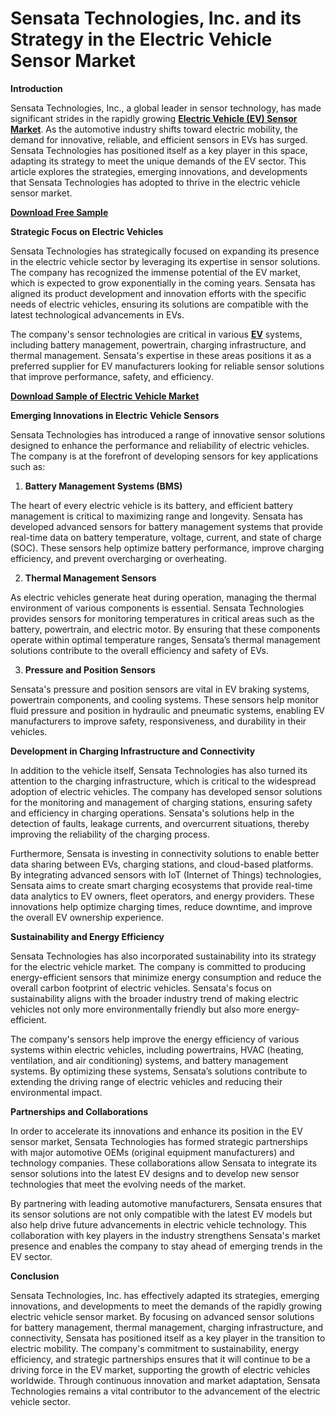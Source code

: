 # Sensata Technologies, Inc. and its Strategy in the Electric Vehicle Sensor Market

**Introduction**

Sensata Technologies, Inc., a global leader in sensor technology, has made significant strides in the rapidly growing **[Electric Vehicle (EV) Sensor Market](https://www.nextmsc.com/report/electric-vehicle-ev-sensor-market-at2929)**. As the automotive industry shifts toward electric mobility, the demand for innovative, reliable, and efficient sensors in EVs has surged. Sensata Technologies has positioned itself as a key player in this space, adapting its strategy to meet the unique demands of the EV sector. This article explores the strategies, emerging innovations, and developments that Sensata Technologies has adopted to thrive in the electric vehicle sensor market.

**[Download Free Sample](https://www.nextmsc.com/electric-vehicle-ev-sensor-market-at2929/request-sample)**

**Strategic Focus on Electric Vehicles**

Sensata Technologies has strategically focused on expanding its presence in the electric vehicle sector by leveraging its expertise in sensor solutions. The company has recognized the immense potential of the EV market, which is expected to grow exponentially in the coming years. Sensata has aligned its product development and innovation efforts with the specific needs of electric vehicles, ensuring its solutions are compatible with the latest technological advancements in EVs.

The company's sensor technologies are critical in various **[EV](https://www.nextmsc.com/report/electric-vehicle-market)** systems, including battery management, powertrain, charging infrastructure, and thermal management. Sensata's expertise in these areas positions it as a preferred supplier for EV manufacturers looking for reliable sensor solutions that improve performance, safety, and efficiency.

**[Download Sample of Electric Vehicle Market](https://www.nextmsc.com/electric-vehicle-market/request-sample)**

**Emerging Innovations in Electric Vehicle Sensors**

Sensata Technologies has introduced a range of innovative sensor solutions designed to enhance the performance and reliability of electric vehicles. The company is at the forefront of developing sensors for key applications such as:

1.	**Battery Management Systems (BMS)**

The heart of every electric vehicle is its battery, and efficient battery management is critical to maximizing range and longevity. Sensata has developed advanced sensors for battery management systems that provide real-time data on battery temperature, voltage, current, and state of charge (SOC). These sensors help optimize battery performance, improve charging efficiency, and prevent overcharging or overheating.

2.	**Thermal Management Sensors**

As electric vehicles generate heat during operation, managing the thermal environment of various components is essential. Sensata Technologies provides sensors for monitoring temperatures in critical areas such as the battery, powertrain, and electric motor. By ensuring that these components operate within optimal temperature ranges, Sensata’s thermal management solutions contribute to the overall efficiency and safety of EVs.

3.	**Pressure and Position Sensors**

Sensata's pressure and position sensors are vital in EV braking systems, powertrain components, and cooling systems. These sensors help monitor fluid pressure and position in hydraulic and pneumatic systems, enabling EV manufacturers to improve safety, responsiveness, and durability in their vehicles.

**Development in Charging Infrastructure and Connectivity**

In addition to the vehicle itself, Sensata Technologies has also turned its attention to the charging infrastructure, which is critical to the widespread adoption of electric vehicles. The company has developed sensor solutions for the monitoring and management of charging stations, ensuring safety and efficiency in charging operations. Sensata's solutions help in the detection of faults, leakage currents, and overcurrent situations, thereby improving the reliability of the charging process.

Furthermore, Sensata is investing in connectivity solutions to enable better data sharing between EVs, charging stations, and cloud-based platforms. By integrating advanced sensors with IoT (Internet of Things) technologies, Sensata aims to create smart charging ecosystems that provide real-time data analytics to EV owners, fleet operators, and energy providers. These innovations help optimize charging times, reduce downtime, and improve the overall EV ownership experience.

**Sustainability and Energy Efficiency**

Sensata Technologies has also incorporated sustainability into its strategy for the electric vehicle market. The company is committed to producing energy-efficient sensors that minimize energy consumption and reduce the overall carbon footprint of electric vehicles. Sensata's focus on sustainability aligns with the broader industry trend of making electric vehicles not only more environmentally friendly but also more energy-efficient.

The company's sensors help improve the energy efficiency of various systems within electric vehicles, including powertrains, HVAC (heating, ventilation, and air conditioning) systems, and battery management systems. By optimizing these systems, Sensata’s solutions contribute to extending the driving range of electric vehicles and reducing their environmental impact.

**Partnerships and Collaborations**

In order to accelerate its innovations and enhance its position in the EV sensor market, Sensata Technologies has formed strategic partnerships with major automotive OEMs (original equipment manufacturers) and technology companies. These collaborations allow Sensata to integrate its sensor solutions into the latest EV designs and to develop new sensor technologies that meet the evolving needs of the market.

By partnering with leading automotive manufacturers, Sensata ensures that its sensor solutions are not only compatible with the latest EV models but also help drive future advancements in electric vehicle technology. This collaboration with key players in the industry strengthens Sensata's market presence and enables the company to stay ahead of emerging trends in the EV sector.

**Conclusion**

Sensata Technologies, Inc. has effectively adapted its strategies, emerging innovations, and developments to meet the demands of the rapidly growing electric vehicle sensor market. By focusing on advanced sensor solutions for battery management, thermal management, charging infrastructure, and connectivity, Sensata has positioned itself as a key player in the transition to electric mobility. The company's commitment to sustainability, energy efficiency, and strategic partnerships ensures that it will continue to be a driving force in the EV market, supporting the growth of electric vehicles worldwide. Through continuous innovation and market adaptation, Sensata Technologies remains a vital contributor to the advancement of the electric vehicle sector.
